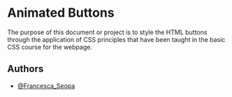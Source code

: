 
# Animated Buttons

The purpose of this document or project is to style the HTML buttons through the application 
of CSS principles that have been taught in the basic CSS course for the webpage.

## Authors

- [@Francesca_Seopa](https://www.github.com/charbileigh)

